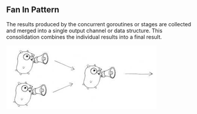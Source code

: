 ## Fan In Pattern

 The results produced by the concurrent goroutines or stages are collected and merged into a single output channel or data structure. This consolidation combines the individual results into a final result.

 ![FanIn](../../../media/fan-in.jpeg)
